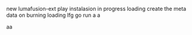 new lumafusion-ext
play
instalasion 
in progress
loading
create the meta
data on burning
loading
lfg
go
run
a
a

aa

